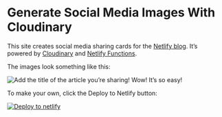 # Generate Social Media Images With Cloudinary

This site creates social media sharing cards for the [Netlify blog](https://www.netlify.com/blog/?utm_source=github&utm_medium=netlify-social-images-jl&utm_campaign=devex). It’s powered by [Cloudinary](https://jason.af/cloudinary) and [Netlify Functions](https://www.netlify.com/products/functions/?utm_source=github&utm_medium=netlify-social-images-jl&utm_campaign=devex).

The images look something like this:

![Add the title of the article you’re sharing! Wow! It’s so easy!](https://res.cloudinary.com/jlengstorf/image/upload/w_1300/g_west,c_fit,co_rgb:FFFFFFFF,w_1200,x_50,y_25,l_text:dillan.otf_110_line_spacing_-22:Add%20the%20title%20of%20the%20article%20you%E2%80%99re%20sharing!%20Wow!%20It%E2%80%99s%20so%20easy!/v1591839476/netlify/og.png)

To make your own, click the Deploy to Netlify button:

[![Deploy to netlify](https://www.netlify.com/img/deploy/button.svg)](https://app.netlify.com/start/deploy?repository=https://github.com/jlengstorf/netlify-social-image-generator&utm_source=github&utm_medium=netlify-social-images-jl&utm_campaign=devex)


